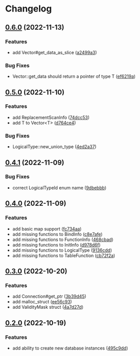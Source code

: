 # Changelog

## [0.6.0](https://github.com/Mause/duckdb-extension-framework/compare/v0.5.0...v0.6.0) (2022-11-13)


### Features

* add Vector#get_data_as_slice ([a2499a3](https://github.com/Mause/duckdb-extension-framework/commit/a2499a3802c81a3f9024d4adc338d10af1fefdd4))


### Bug Fixes

* Vector::get_data should return a pointer of type T ([ef6219a](https://github.com/Mause/duckdb-extension-framework/commit/ef6219a28565f6943854d28f18acc5c41cdc28f7))

## [0.5.0](https://github.com/Mause/duckdb-extension-framework/compare/v0.4.1...v0.5.0) (2022-11-10)


### Features

* add ReplacementScanInfo ([74dcc53](https://github.com/Mause/duckdb-extension-framework/commit/74dcc534c7616244a900221e9f7fc4f7cd376f2c))
* add T to Vector&lt;T&gt; ([d764ce4](https://github.com/Mause/duckdb-extension-framework/commit/d764ce44d2bc8622cf7ae8593a953fd2524eaa5c))


### Bug Fixes

* LogicalType::new_union_type ([4ed2a37](https://github.com/Mause/duckdb-extension-framework/commit/4ed2a376a192a57ca2f8cda64e6e32ea84c115c4))

## [0.4.1](https://github.com/Mause/duckdb-extension-framework/compare/v0.4.0...v0.4.1) (2022-11-09)


### Bug Fixes

* correct LogicalTypeId enum name ([9dbebbb](https://github.com/Mause/duckdb-extension-framework/commit/9dbebbbc52213871f3bc0b75e3b606544f758ff6))

## [0.4.0](https://github.com/Mause/duckdb-extension-framework/compare/v0.3.0...v0.4.0) (2022-11-09)


### Features

* add basic map support ([fc734aa](https://github.com/Mause/duckdb-extension-framework/commit/fc734aa81b0d38439b983d3fd3e3deea0ef9b5e4))
* add missing functions to BindInfo ([c8e7afe](https://github.com/Mause/duckdb-extension-framework/commit/c8e7afe0f78ee4fdf05a180bbe0e68f286ab7988))
* add missing functions to FunctionInfo ([468cbad](https://github.com/Mause/duckdb-extension-framework/commit/468cbad542952cd3dc1602da125e5f5c6492581d))
* add missing functions to InitInfo ([d978d6f](https://github.com/Mause/duckdb-extension-framework/commit/d978d6fb0931c491a6f4aa8800bbae975f1a59e6))
* add missing functions to LogicalType ([9136cdd](https://github.com/Mause/duckdb-extension-framework/commit/9136cdde431d9a528889cd35ee2bf32aac7a18fe))
* add missing functions to TableFunction ([cb72f2a](https://github.com/Mause/duckdb-extension-framework/commit/cb72f2a850c7b0caa2d6743cba593c026acc06f4))

## [0.3.0](https://github.com/Mause/duckdb-extension-framework/compare/v0.2.0...v0.3.0) (2022-10-20)


### Features

* add Connection#get_ptr ([3b39d45](https://github.com/Mause/duckdb-extension-framework/commit/3b39d45cefac1bad424fd5a6e59ff3b51235a8eb))
* add malloc_struct ([ee56c93](https://github.com/Mause/duckdb-extension-framework/commit/ee56c93804c9b67b64ed39ff5ac8f1557009c806))
* add ValidityMask struct ([4a7d27d](https://github.com/Mause/duckdb-extension-framework/commit/4a7d27d20dfbb52096156c7c8d119d46b085ead3))

## [0.2.0](https://github.com/Mause/duckdb-extension-framework/compare/v0.1.3...v0.2.0) (2022-10-19)


### Features

* add ability to create new database instances ([495c9dd](https://github.com/Mause/duckdb-extension-framework/commit/495c9dd849fd03b58389d85ee9dea12bd210d8dc))
